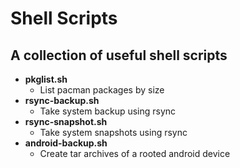 # Shell Scripts
## A collection of useful shell scripts
- **pkglist.sh**
  - List pacman packages by size
- **rsync-backup.sh**
  - Take system backup using rsync
- **rsync-snapshot.sh**
  - Take system snapshots using rsync
- **android-backup.sh**
  - Create tar archives of a rooted android device
